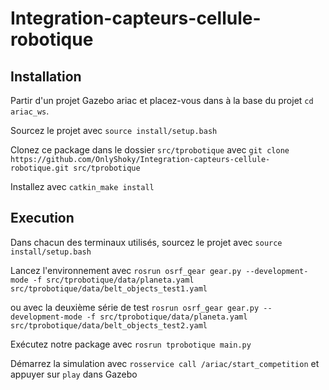 # Integration-capteurs-cellule-robotique

## Installation

Partir d'un projet Gazebo ariac et placez-vous dans à la base du projet `cd ariac_ws`.

Sourcez le projet avec `source install/setup.bash`

Clonez ce package dans le dossier `src/tprobotique` avec `git clone https://github.com/OnlyShoky/Integration-capteurs-cellule-robotique.git src/tprobotique`

Installez avec `catkin_make install`

## Execution

Dans chacun des terminaux utilisés, sourcez le projet avec `source install/setup.bash`

Lancez l'environnement avec
`rosrun osrf_gear gear.py --development-mode -f src/tprobotique/data/planeta.yaml src/tprobotique/data/belt_objects_test1.yaml`

ou avec la deuxième série de test
`rosrun osrf_gear gear.py --development-mode -f src/tprobotique/data/planeta.yaml src/tprobotique/data/belt_objects_test2.yaml`

Exécutez notre package avec
`rosrun tprobotique main.py`

Démarrez la simulation avec `rosservice call /ariac/start_competition` et appuyer sur `play` dans Gazebo
